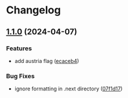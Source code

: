 # Changelog

## [1.1.0](https://github.com/philostler/philostler.com/compare/www-v1.0.0...www-1.1.0) (2024-04-07)


### Features

* add austria flag ([ecaceb4](https://github.com/philostler/philostler.com/commit/ecaceb4b05f6a75509a541b5558f8231126df905))


### Bug Fixes

* ignore formatting in .next directory ([07f1d17](https://github.com/philostler/philostler.com/commit/07f1d174e86ff2917d432ccf6d35379afbe49402))
